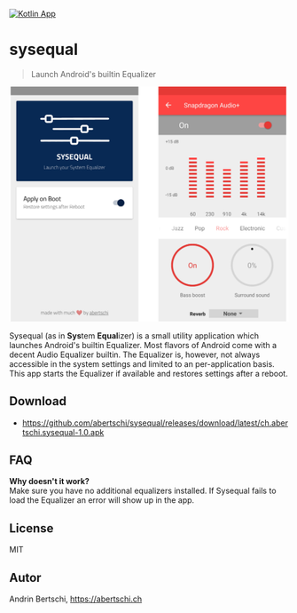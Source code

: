 [![Kotlin App](https://img.shields.io/badge/Android-Kotlin-green.svg?style=flat)]()

# sysequal

> Launch Android's builtin Equalizer

<img src="./assets/cover.png" width="900">

Sysequal (as in **Sys**tem **Equal**izer) is a small utility
application which launches Android's builtin Equalizer. Most flavors of Android
come with a decent Audio Equalizer builtin. The Equalizer is, however, not
always accessible in the system settings and limited to an per-application
basis. This app starts the Equalizer if available and restores
settings after a reboot.

## Download
- https://github.com/abertschi/sysequal/releases/download/latest/ch.abertschi.sysequal-1.0.apk

## FAQ
**Why doesn't it work?**  
Make sure you have no additional equalizers installed. If Sysequal
fails to load the Equalizer an error will show up in the app.

## License
MIT

## Autor
Andrin Bertschi, https://abertschi.ch
